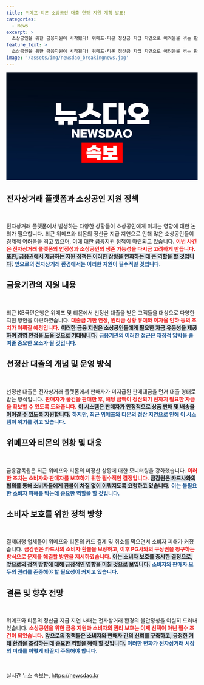 ```yaml
---
title: 위메프·티몬 소상공인 대출 연장 지원 계획 발표!
categories:
  - News
excerpt: >
  소상공인을 위한 금융지원이 시작됐다! 위메프·티몬 정산금 지급 지연으로 어려움을 겪는 판매자들을 위해 대출금 기한 연장 및 지원책이 마련된다. 소비자 환불 대기 속, 금융당국의 긴급 대응이 이어지고 있다. 클릭하면 더 많은 정보 확인 가능!
feature_text: >
  소상공인을 위한 금융지원이 시작됐다! 위메프·티몬 정산금 지급 지연으로 어려움을 겪는 판매자들을 위해 대출금 기한 연장 및 지원책이 마련된다. 소비자 환불 대기 속, 금융당국의 긴급 대응이 이어지고 있다. 클릭하면 더 많은 정보 확인 가능!
image: '/assets/img/newsdao_breakingnews.jpg'
---
```


<p><img src="/assets/img/newsdao_breakingnews.jpg" alt="bookingtag 속보" /></p>

<h2 data-ke-size="size26">전자상거래 플랫폼과 소상공인 지원 정책</h2>

<p data-ke-size="size16">&nbsp;</p>

<p>전자상거래 플랫폼에서 발생하는 다양한 상황들이 소상공인에게 미치는 영향에 대한 논의가 필요합니다. 최근 위메프와 티몬의 정산금 지급 지연으로 인해 많은 소상공인들이 경제적 어려움을 겪고 있으며, 이에 대한 금융지원 정책이 마련되고 있습니다. <b><span style="color: #ee2323;">이번 사건은 전자상거래 플랫폼의 안정성과 소상공인의 생존 가능성을 다시금 고려하게 만듭니다.</span></b> <b><span style="background-color: #21538527;">또한, 금융권에서 제공하는 지원 정책은 이러한 상황을 완화하는 데 큰 역할을 할 것입니다.</span></b> <b><span style="color: #1a5490;">앞으로의 전자상거래 환경에서는 이러한 지원이 필수적일 것입니다.</span></b></p>

<h2 data-ke-size="size26">금융기관의 지원 내용</h2>

<p data-ke-size="size16">&nbsp;</p>

<p>최근 KB국민은행은 위메프 및 티몬에서 선정산 대출을 받은 고객들을 대상으로 다양한 지원 방안을 마련하였습니다. <b><span style="color: #ee2323;">대출금 기한 연장, 원리금 상황 유예와 이자율 인하 등의 조치가 이뤄질 예정입니다.</span></b> <b><span style="background-color: #21538527;">이러한 금융 지원은 소상공인들에게 필요한 자금 유동성을 제공하여 경영 안정을 도울 것으로 기대됩니다.</span></b> <b><span style="color: #1a5490;">금융기관의 이러한 접근은 재정적 압박을 줄여줄 중요한 요소가 될 것입니다.</span></b></p>

<h2 data-ke-size="size26">선정산 대출의 개념 및 운영 방식</h2>

<p data-ke-size="size16">&nbsp;</p>

<p>선정산 대출은 전자상거래 플랫폼에서 판매자가 미지급된 판매대금을 먼저 대출 형태로 받는 방식입니다. <b><span style="color: #ee2323;">판매자가 물건을 판매한 후, 해당 금액이 정산되기 전까지 필요한 자금을 확보할 수 있도록 도와줍니다.</span></b> <b><span style="background-color: #21538527;">이 시스템은 판매자가 안정적으로 상품 판매 및 배송을 이어갈 수 있도록 지원합니다.</span></b> <b><span style="color: #1a5490;">하지만, 최근 위메프와 티몬의 정산 지연으로 인해 이 시스템이 위기를 겪고 있습니다.</span></b></p>

<h2 data-ke-size="size26">위메프와 티몬의 현황 및 대응</h2>

<p data-ke-size="size16">&nbsp;</p>

<p>금융감독원은 최근 위메프와 티몬의 미정산 상황에 대한 모니터링을 강화했습니다. <b><span style="color: #ee2323;">이러한 조치는 소비자와 판매자를 보호하기 위한 필수적인 결정입니다.</span></b> <b><span style="background-color: #21538527;">금감원은 카드사와의 협의를 통해 소비자들에게 환불이 차질 없이 이뤄지도록 요청하고 있습니다.</span></b> <b><span style="color: #1a5490;">이는 불필요한 소비자 피해를 막는데 중요한 역할을 할 것입니다.</span></b></p>

<h2 data-ke-size="size26">소비자 보호를 위한 정책 방향</h2>

<p data-ke-size="size16">&nbsp;</p>

<p>결제대행 업체들이 위메프와 티몬의 카드 결제 및 취소를 막으면서 소비자 피해가 커졌습니다. <b><span style="color: #ee2323;">금감원은 카드사의 소비자 환불을 보장하고, 이후 PG사와의 구상권을 청구하는 방식으로 문제를 해결할 방안을 제시하였습니다.</span></b> <b><span style="background-color: #21538527;">이는 소비자 보호를 중시한 결정으로, 앞으로의 정책 방향에 대해 긍정적인 영향을 미칠 것으로 보입니다.</span></b> <b><span style="color: #1a5490;">소비자와 판매자 모두의 권리를 존중해야 할 필요성이 커지고 있습니다.</span></b></p>

<h2 data-ke-size="size26">결론 및 향후 전망</h2>

<p data-ke-size="size16">&nbsp;</p>

<p>위메프와 티몬의 정산금 지급 지연 사태는 전자상거래 환경의 불안정성을 여실히 드러내었습니다. <b><span style="color: #ee2323;">소상공인을 위한 금융 지원과 소비자의 권리 보호는 이제 선택이 아닌 필수 조건이 되었습니다.</span></b> <b><span style="background-color: #21538527;">앞으로의 정책들은 소비자와 판매자 간의 신뢰를 구축하고, 공정한 거래 환경을 조성하는 데 중요한 역할을 해야 할 것입니다.</span></b> <b><span style="color: #1a5490;">이러한 변화가 전자상거래 시장의 미래를 어떻게 바꿀지 주목해야 합니다.</span></b></p>

<p data-ke-size="size16">&nbsp;</p>
실시간 뉴스 속보는, <a href="https://newsdao.kr" rel="dofollow">https://newsdao.kr</a>


